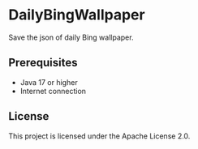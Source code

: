# DailyBingWallpaper

Save the json of daily Bing wallpaper. 


## Prerequisites
- Java 17 or higher
- Internet connection


## License
This project is licensed under the Apache License 2.0.
